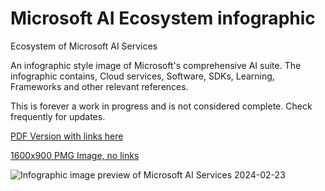 # Microsoft AI Ecosystem infographic
Ecosystem of Microsoft AI Services

An infographic style image of Microsoft's comprehensive AI suite.
The infographic contains, Cloud services, Software, SDKs, Learning, Frameworks and other relevant references.

This is forever a work in progress and is not considered complete. Check frequently for updates.

[PDF Version with links here](https://github.com/Pokeystuff/MSAIEcosystem/blob/main/Microsoft%20AI%20Ecosystem%201-21.pdf)

[1600x900 PMG Image, no links](https://github.com/Pokeystuff/MSAIEcosystem/blob/main/Microsoft%20AI%20Ecosystem%201-21.png)

![Infographic image preview of Microsoft AI Services](https://github.com/Pokeystuff/MSAIEcosystem/blob/main/Microsoft%20AI%20Ecosystem%201-21%20preview.jpg)
2024-02-23
